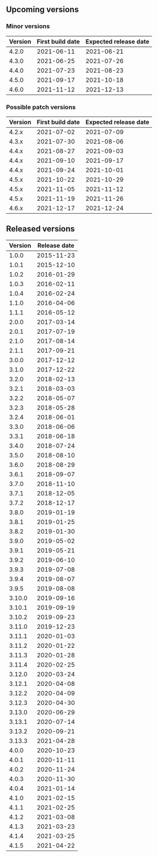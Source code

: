 ## Upcoming versions

### Minor versions

|Version|First build date|Expected release date|
|---|---|---|
|4.2.0|2021-06-11|2021-06-21|
|4.3.0|2021-06-25|2021-07-26|
|4.4.0|2021-07-23|2021-08-23|
|4.5.0|2021-09-17|2021-10-18|
|4.6.0|2021-11-12|2021-12-13|

### Possible patch versions

|Version|First build date|Expected release date|
|---|---|---|
|4.2.x|2021-07-02|2021-07-09|
|4.3.x|2021-07-30|2021-08-06|
|4.4.x|2021-08-27|2021-09-03|
|4.4.x|2021-09-10|2021-09-17|
|4.4.x|2021-09-24|2021-10-01|
|4.5.x|2021-10-22|2021-10-29|
|4.5.x|2021-11-05|2021-11-12|
|4.5.x|2021-11-19|2021-11-26|
|4.6.x|2021-12-17|2021-12-24|

## Released versions

|Version|Release date|
|---|---|
|1.0.0|2015-11-23|
|1.0.1|2015-12-10|
|1.0.2|2016-01-29|
|1.0.3|2016-02-11|
|1.0.4|2016-02-24|
|1.1.0|2016-04-06|
|1.1.1|2016-05-12|
|2.0.0|2017-03-14|
|2.0.1|2017-07-19|
|2.1.0|2017-08-14|
|2.1.1|2017-09-21|
|3.0.0|2017-12-12|
|3.1.0|2017-12-22|
|3.2.0|2018-02-13|
|3.2.1|2018-03-03|
|3.2.2|2018-05-07|
|3.2.3|2018-05-28|
|3.2.4|2018-06-01|
|3.3.0|2018-06-06|
|3.3.1|2018-06-18|
|3.4.0|2018-07-24|
|3.5.0|2018-08-10|
|3.6.0|2018-08-29|
|3.6.1|2018-09-07|
|3.7.0|2018-11-10|
|3.7.1|2018-12-05|
|3.7.2|2018-12-17|
|3.8.0|2019-01-19|
|3.8.1|2019-01-25|
|3.8.2|2019-01-30|
|3.9.0|2019-05-02|
|3.9.1|2019-05-21|
|3.9.2|2019-06-10|
|3.9.3|2019-07-08|
|3.9.4|2019-08-07|
|3.9.5|2019-08-08|
|3.10.0|2019-09-16|
|3.10.1|2019-09-19|
|3.10.2|2019-09-23|
|3.11.0|2019-12-23|
|3.11.1|2020-01-03|
|3.11.2|2020-01-22|
|3.11.3|2020-01-28|
|3.11.4|2020-02-25|
|3.12.0|2020-03-24|
|3.12.1|2020-04-08|
|3.12.2|2020-04-09|
|3.12.3|2020-04-30|
|3.13.0|2020-06-29|
|3.13.1|2020-07-14|
|3.13.2|2020-09-21|
|3.13.3|2021-04-28|
|4.0.0|2020-10-23|
|4.0.1|2020-11-11|
|4.0.2|2020-11-24|
|4.0.3|2020-11-30|
|4.0.4|2021-01-14|
|4.1.0|2021-02-15|
|4.1.1|2021-02-25|
|4.1.2|2021-03-08|
|4.1.3|2021-03-23|
|4.1.4|2021-03-25|
|4.1.5|2021-04-22|
